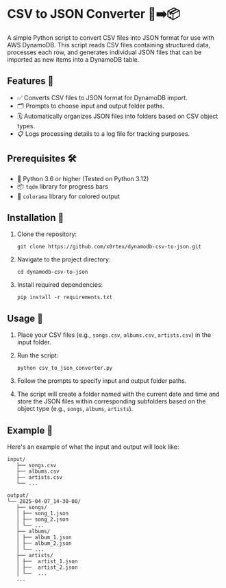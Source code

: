 # CSV to JSON Converter 📝➡️📦

A simple Python script to convert CSV files into JSON format for use with AWS DynamoDB. This script reads CSV files containing structured data, processes each row, and generates individual JSON files that can be imported as new items into a DynamoDB table.

## Features 🌟

- ✅ Converts CSV files to JSON format for DynamoDB import.
- 🗂️ Prompts to choose input and output folder paths.
- 🗓️ Automatically organizes JSON files into folders based on CSV object types.
- 📋 Logs processing details to a log file for tracking purposes.

## Prerequisites 🛠️

- 🐍 Python 3.6 or higher (Tested on Python 3.12)
- 📦 `tqdm` library for progress bars
- 🌈 `colorama` library for colored output

## Installation 🔧

1. Clone the repository:

   ```
   git clone https://github.com/x0rtex/dynamodb-csv-to-json.git
   ```
   
2. Navigate to the project directory:

   ```
   cd dynamodb-csv-to-json
   ```
   
3. Install required dependencies:

   ```
   pip install -r requirements.txt
   ```

## Usage 🚀

1. Place your CSV files (e.g., `songs.csv`, `albums.csv`, `artists.csv`) in the input folder.

2. Run the script:

   ```
   python csv_to_json_converter.py
   ```

3. Follow the prompts to specify input and output folder paths.

4. The script will create a folder named with the current date and time and store the JSON files within corresponding subfolders based on the object type (e.g., `songs`, `albums`, `artists`).

## Example 📁

Here's an example of what the input and output will look like:

```
input/ 
   ├── songs.csv
   ├── albums.csv
   ├── artists.csv
   └── ...
```

```
output/ 
└── 2025-04-07_14-30-00/ 
   ├── songs/ 
   │ ├── song_1.json 
   │ ├── song_2.json 
   │ └── ... 
   ├── albums/ 
   │ ├── album_1.json 
   │ ├── album_2.json 
   │ └── ... 
   ├── artists/ 
   │ ├──  artist_1.json 
   │ ├──  artist_2.json 
   │ └──  ...
   ...
```
